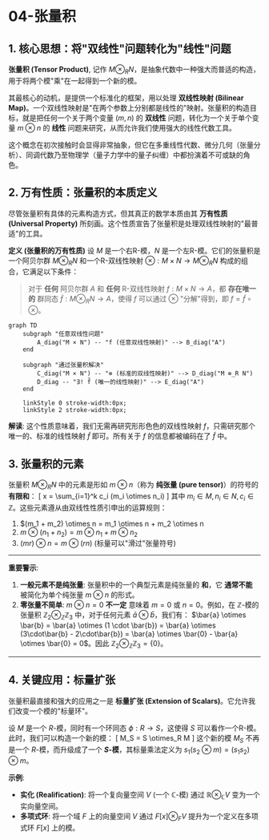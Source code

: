 # 04-张量积

## 1. 核心思想：将"双线性"问题转化为"线性"问题

**张量积 (Tensor Product)**, 记作 $M \otimes_R N$，是抽象代数中一种强大而普适的构造，用于将两个模"乘"在一起得到一个新的模。

其最核心的动机，是提供一个标准化的框架，用以处理 **双线性映射 (Bilinear Map)**。一个双线性映射是"在两个参数上分别都是线性的"映射。张量积的构造目标，就是把任何一个关于两个变量 $(m, n)$ 的 **双线性** 问题，转化为一个关于单个变量 $m \otimes n$ 的 **线性** 问题来研究，从而允许我们使用强大的线性代数工具。

这个概念在初次接触时会显得非常抽象，但它在多重线性代数、微分几何（张量分析）、同调代数乃至物理学（量子力学中的量子纠缠）中都扮演着不可或缺的角色。

## 2. 万有性质：张量积的本质定义

尽管张量积有具体的元素构造方式，但其真正的数学本质由其 **万有性质 (Universal Property)** 所刻画。这个性质宣告了张量积是处理双线性映射的"最普适"的工具。

**定义 (张量积的万有性质)**
设 $M$ 是一个右R-模，$N$ 是一个左R-模。它们的张量积是一个阿贝尔群 $M \otimes_R N$ 和一个R-双线性映射 $\otimes: M \times N \to M \otimes_R N$ 构成的组合，它满足以下条件：

> 对于 **任何** 阿贝尔群 $A$ 和 **任何** R-双线性映射 $f: M \times N \to A$，都 **存在唯一的** 群同态 $\tilde{f}: M \otimes_R N \to A$，使得 $f$ 可以通过 $\otimes$ "分解"得到，即 $f = \tilde{f} \circ \otimes$。

```mermaid
graph TD
    subgraph "任意双线性问题"
        A_diag("M × N") -- "f (任意双线性映射)" --> B_diag("A")
    end
    
    subgraph "通过张量积解决"
        C_diag("M × N") -- "⊗ (标准的双线性映射)" --> D_diag("M ⊗_R N")
        D_diag -- "∃! f̃ (唯一的线性映射)" --> E_diag("A")
    end

    linkStyle 0 stroke-width:0px;
    linkStyle 2 stroke-width:0px;
```

**解读**: 这个性质意味着，我们无需再研究形形色色的双线性映射 $f$，只需研究那个唯一的、标准的线性映射 $\tilde{f}$ 即可。所有关于 $f$ 的信息都被编码在了 $\tilde{f}$ 中。

## 3. 张量积的元素

张量积 $M \otimes_R N$ 中的元素是形如 $m \otimes n$（称为 **纯张量 (pure tensor)**）的符号的 **有限和**：
\[
x = \sum_{i=1}^k c_i (m_i \otimes n_i)
\]
其中 $m_i \in M, n_i \in N, c_i \in \mathbb{Z}$。这些元素遵从由双线性性质引申出的运算规则：

1. $(m_1 + m_2) \otimes n = m_1 \otimes n + m_2 \otimes n
2. $m \otimes (n_1 + n_2) = m \otimes n_1 + m \otimes n_2$
3. $(mr) \otimes n = m \otimes (rn)$  (标量可以"滑过"张量符号)

---
**重要警示**:

1. **一般元素不是纯张量**: 张量积中的一个典型元素是纯张量的 **和**，它 **通常不能** 被简化为单个纯张量 $m \otimes n$ 的形式。
2. **零张量不简单**: $m \otimes n = 0$ **不一定** 意味着 $m=0$ 或 $n=0$。例如，在 $\mathbb{Z}$-模的张量积 $\mathbb{Z}_2 \otimes_{\mathbb{Z}} \mathbb{Z}_3$ 中，对于任何元素 $\bar{a} \otimes \bar{b}$，我们有：
    $\bar{a} \otimes \bar{b} = \bar{a} \otimes (1 \cdot \bar{b}) = \bar{a} \otimes (3\cdot\bar{b} - 2\cdot\bar{b}) = \bar{a} \otimes \bar{0} - \bar{a} \otimes \bar{0} = 0$。因此 $\mathbb{Z}_2 \otimes_{\mathbb{Z}} \mathbb{Z}_3 = \{0\}$。

---

## 4. 关键应用：标量扩张

张量积最直接和强大的应用之一是 **标量扩张 (Extension of Scalars)**。它允许我们改变一个模的"标量环"。

设 $M$ 是一个 $R$-模，同时有一个环同态 $\phi: R \to S$，这使得 $S$ 可以看作一个R-模。此时，我们可以构造一个新的模：
\[
M_S = S \otimes_R M
\]
这个新的模 $M_S$ 不再是一个 $R$-模，而升级成了一个 **$S$-模**，其标量乘法定义为 $s_1(s_2 \otimes m) = (s_1s_2) \otimes m$。

**示例**:

- **实化 (Realification)**: 将一个复向量空间 $V$ (一个 $\mathbb{C}$-模) 通过 $\mathbb{R} \otimes_{\mathbb{C}} V$ 变为一个实向量空间。
- **多项式环**: 将一个域 $F$ 上的向量空间 $V$ 通过 $F[x] \otimes_F V$ 提升为一个定义在多项式环 $F[x]$ 上的模。
